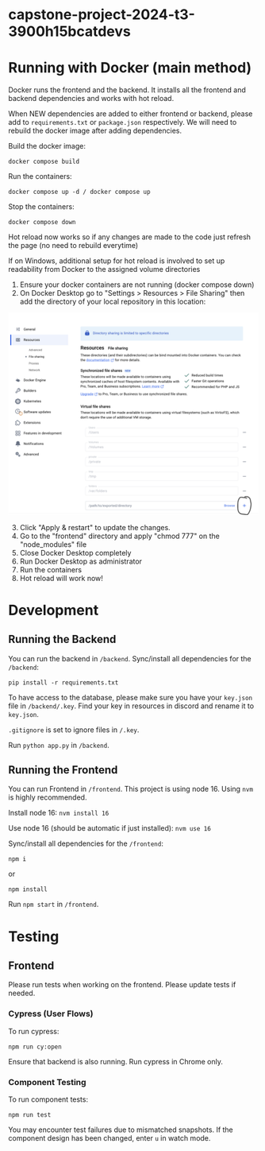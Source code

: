 # capstone-project-2024-t3-3900h15bcatdevs

# Running with Docker (main method)

Docker runs the frontend and the backend. It installs all the frontend and backend dependencies and works with hot reload.

When NEW dependencies are added to either frontend or backend, please add to `requirements.txt` or `package.json` respectively. We will need to rebuild the docker image after adding dependencies.

Build the docker image:

```
docker compose build
```

Run the containers:

```
docker compose up -d / docker compose up
```

Stop the containers:

```
docker compose down
```

Hot reload now works so if any changes are made to the code just refresh the page (no need to rebuild everytime)

If on Windows, additional setup for hot reload is involved to set up readability from Docker to the assigned volume directories

1. Ensure your docker containers are not running (docker compose down)
2. On Docker Desktop go to "Settings > Resources > File Sharing" then add the directory of your local repository in this location:

![docker](/docker.png)

3. Click "Apply & restart" to update the changes.
4. Go to the "frontend" directory and apply "chmod 777" on the "node_modules" file
5. Close Docker Desktop completely
6. Run Docker Desktop as administrator
7. Run the containers
8. Hot reload will work now!

# Development

## Running the Backend

You can run the backend in `/backend`.
Sync/install all dependencies for the `/backend`:

```
pip install -r requirements.txt
```

To have access to the database, please make sure you have your `key.json` file in `/backend/.key`. Find your key in resources in discord and rename it to `key.json`.

`.gitignore` is set to ignore files in `/.key`.

Run `python app.py` in `/backend`.

## Running the Frontend

You can run Frontend in `/frontend`.
This project is using node 16. Using `nvm` is highly recommended.

Install node 16:
`nvm install 16`

Use node 16 (should be automatic if just installed):
`nvm use 16`

Sync/install all dependencies for the `/frontend`:

```
npm i
```

or

```
npm install
```

Run `npm start` in `/frontend`.

# Testing

## Frontend

Please run tests when working on the frontend. Please update tests if needed.

### Cypress (User Flows)

To run cypress:

```
npm run cy:open
```

Ensure that backend is also running. Run cypress in Chrome only.

### Component Testing

To run component tests:

```
npm run test
```

You may encounter test failures due to mismatched snapshots. If the component design has been changed, enter `u` in watch mode.
